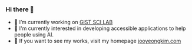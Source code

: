 ### Hi there 👋
- 🔭 I’m currently working on <a href="https://iit.gist.ac.kr/sci/index.do">GIST SCI LAB</a>
- 🌱 I'm currently interested in developing accessible applications to help people using AI.
- 💬 If you want to see my works, visit my homepage <a href="http://jooyeongkim.com">jooyeongkim.com</a>
